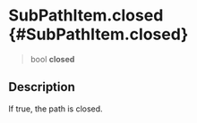 SubPathItem.closed {#SubPathItem.closed}
==================

> bool **closed**

Description
-----------

If true, the path is closed.
